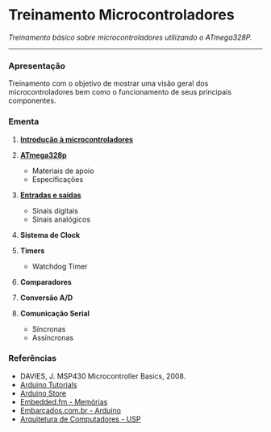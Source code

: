 # Treinamento Microcontroladores

*Treinamento básico sobre microcontroladores utilizando o ATmega328P.*

---

### Apresentação

Treinamento com o objetivo de mostrar uma visão geral dos microcontroladores bem como o funcionamento de seus principais componentes.

### Ementa

1. **[Introdução à microcontroladores](/Aulas/01-introducao-a-microcontroladores.md)**

2. **[ATmega328p](/Aulas/02-atmega328p.md)**
    - Materiais de apoio
    - Especificações

3. **[Entradas e saídas](/Aulas/03-entradas-e-saidas.md)**
    - Sinais digitais
    - Sinais analógicos

4. **Sistema de Clock**

5. **Timers**
    - Watchdog Timer

6. **Comparadores**

7. **Conversão A/D**

8. **Comunicação Serial**
    - Síncronas
    - Assíncronas

### Referências

- DAVIES, J. MSP430 Microcontroller Basics, 2008.
- [Arduino Tutorials](https://www.arduino.cc/en/Tutorial/Foundations)
- [Arduino Store](https://store.arduino.cc/usa/arduino-uno-rev3)
- [Embedded.fm - Memórias](https://embedded.fm/blog/2016/3/1/embedded-wednesdays-thanks-for-the-memories)
- [Embarcados.com.br - Arduíno](https://www.embarcados.com.br/lendo-e-escrevendo-nos-pinos-do-arduino/)
- [Arquitetura de Computadores - USP](https://www.ime.usp.br/~song/mac344/)